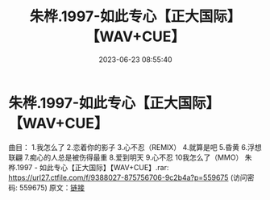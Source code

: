 ﻿---
title: 朱桦.1997-如此专心【正大国际】【WAV+CUE】
date: 2023-06-23 08:55:40
categories: WAV车载音乐、镜像
tags: 华语中文
---
# 朱桦.1997-如此专心【正大国际】【WAV+CUE】

曲目：
1.我怎么了
2.恋着你的影子
3.心不忍（REMIX）
4.就算是吧
5.昏黄
6.浮想联翩
7.痴心的人总是被伤得最重
8.爱到明天
9.心不忍
10我怎么了（MMO）
朱桦.1997 - 如此专心【正大国际】【WAV+CUE】.rar: https://url27.ctfile.com/f/9388027-875756706-9c2b4a?p=559675
(访问密码: 559675)
原文：[链接](https://blog.sina.com.cn/s/blog_1647c7e76010312gl.html)